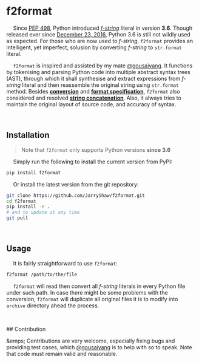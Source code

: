 # f2format

&emsp; Since [PEP 498](https://www.python.org/dev/peps/pep-0498/), Python introduced *[f-string](https://docs.python.org/3/reference/lexical_analysis.html#formatted-string-literals)* literal in version __3.6__. Though released ever since [December 23, 2016](https://docs.python.org/3.6/whatsnew/changelog.html#python-3-6-0-final), Python 3.6 is still not wildly used as expected. For those who are now used to *f-string*, `f2format` provides an intelligent, yet imperfect, solusion by converting *f-string* to `str.format` literal.

&emsp; `f2format` is inspired and assisted by my mate [@gousaiyang](https://github.com/gousaiyang). It functions by tokenising and parsing Python code into multiple abstract syntax trees (AST), through which it shall synthesise and extract expressions from *f-string* literal and then reassemble the original string using `str.format` method. Besides **[conversion](https://docs.python.org/3/library/string.html#format-string-syntax)** and **[format specification](https://docs.python.org/3/library/string.html#formatspec)**, `f2format` also considered and resolved **[string concatenation](https://docs.python.org/3/reference/lexical_analysis.html#string-literal-concatenation)**. Also, it always tries to maintain the original layout of source code, and accuracy of syntax.

&nbsp;

## Installation

> Note that `f2format` only supports Python versions __since 3.6__

&emsp; Simply run the following to install the current version from PyPI:

```sh
pip install f2format
```

&emsp; Or install the latest version from the git repository:

```sh
git clone https://github.com/JarryShaw/f2format.git
cd f2format
pip install -e .
# and to update at any time
git pull
```

&nbsp;

## Usage

&emsp; It is fairly straightforward to use `f2format`:

```sh
f2format /path/to/the/file
```

&emsp; `f2format` will read then convert all *f-string* literals in every Python file under such path. In case there might be some problems with the conversion, `f2format` will duplicate all original files it is to modify into `archive` directory ahead the process.

&nbsp;

## Contribution

&emps; Contributions are very welcome, especially fixing bugs and providing test cases, which [@gousaiyang](https://github.com/gousaiyang) is to help with so to speak. Note that code must remain valid and reasonable.
